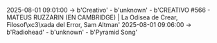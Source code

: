 2025-08-01 09:01:00 -> b'Creativo' - b'unknown' - b'CREATIVO #566 - MATEUS RUZZARIN (EN CAMBRIDGE) | La Odisea de Crear, Filosof\xc3\xada del Error, Sam Altman'
2025-08-01 09:06:00 -> b'Radiohead' - b'unknown' - b'Pyramid Song'
